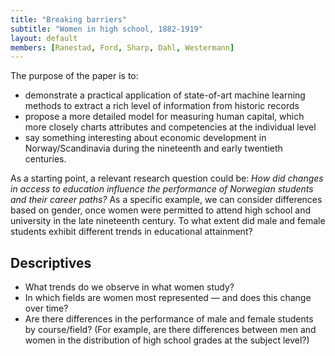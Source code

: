```yaml
---
title: "Breaking barriers"
subtitle: "Women in high school, 1882-1919"
layout: default
members: [Ranestad, Ford, Sharp, Dahl, Westermann]
---
```


The purpose of the paper is to:
- demonstrate a practical application of state-of-art machine learning methods to extract a rich level of information from historic records
- propose a more detailed model for measuring human capital, which more closely charts attributes and competencies at the individual level
- say something interesting about economic development in Norway/Scandinavia during the nineteenth and early twentieth centuries.

As a starting point, a relevant research question could be:
*How did changes in access to education influence the performance of Norwegian students and their career paths?*
As a specific example, we can consider differences based on gender, once women were permitted to attend high school and university in the late nineteenth century. To what extent did male and female students exhibit different trends in educational attainment?

## Descriptives
- What trends do we observe in what women study?
- In which fields are women most represented — and does this change over time?
- Are there differences in the performance of male and female students by course/field? (For example, are there differences between men and women in the distribution of high school grades at the subject level?)
